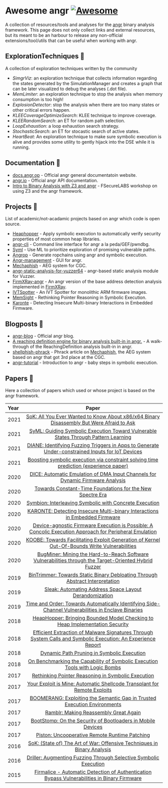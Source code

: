 # Awesome angr [![Awesome](https://cdn.rawgit.com/sindresorhus/awesome/d7305f38d29fed78fa85652e3a63e154dd8e8829/media/badge.svg)](https://github.com/sindresorhus/awesome)

A collection of resources/tools and analyses for the [angr](https://github.com/angr) binary analysis framework.
This page does not only collect links and external resources, but its meant to be an harbour to release any non-official extensions/tool/utils that can be useful when working with angr.

## ExplorationTechniques 📁

A collection of exploration techniques written by the community

* *SimgrViz*: an exploration technique that collects information regarding the states generated by the SimulationManager and creates a graph that can be later visualized to debug the analyses (.dot file). 
* *MemLimiter*: an exploration technique to stop the analysis when memory consumption is too high!
* *ExplosionDetector*: stop the analysis when there are too many states or other critical errors happen.
* *KLEECoverageOptimizeSearch*: KLEE technique to improve coverage. 
* *KLEERandomSearch*: an ET for random path selection.
* *LoopExhaustion*: a loop exhaustion search strategy.
* *StochasticSearch*: an ET for stocastic search of active states.
* *HeartBeat*: An exploration technique to make sure symbolic execution is alive and provides some utility to gently hijack into the DSE while it is running.

## Documentation :book:
* [docs.angr.op](https://docs.angr.io/) - Official angr general documentatoin website.
* [angr.io](http://angr.io/api-doc/angr.html) - Official angr API documentation.
* [Intro to Binary Analysis with Z3 and angr](https://github.com/FSecureLABS/z3_and_angr_binary_analysis_workshop) - FSecureLABS workshop on using Z3 and the angr framework.

## Projects :rocket:

List of academic/not-acadamic projects based on angr which code is open source.

* [Heaphopper](https://github.com/angr/heaphopper) - Apply symbolic execution to automatically verify security properties of most common heap libraries.
* [angr-cli](https://github.com/fmagin/angr-cli) - Command line interface for angr a la peda/GEF/pwndbg.
* [Syml](https://github.com/ucsb-seclab/syml) - Use ML to prioritize exploration of promising vulnerable paths.
* [Angrop](https://github.com/angr/angrop) - Generate ropchains using angr and symbolic execution.
* [Angr-management](https://github.com/angr/angr-management) - GUI for angr.
* [Mechaphish](https://github.com/mechaphish) - AEG system for CGC.
* [angr-static-analysis-for-vuzzer64](https://github.com/ash09/angr-static-analysis-for-vuzzer64) - angr-based static analysis module for Vuzzer.
* [FirmXRay-angr](https://github.com/ucsb-seclab/monolithic-firmware-collection/tree/master/utils/firmxray) - An angr version of the base address detection analysis implemented in [FirmXRay](https://github.com/OSUSecLab/FirmXRay).
* [IVTSpotter](https://github.com/ucsb-seclab/monolithic-firmware-collection/blob/master/utils/ivt_spotter/spot_ivt.py) - An IVT Spotter for monolithic ARM firmware images.
* [MemSight](https://github.com/season-lab/memsight) - Rethinking Pointer Reasoning in Symbolic Execution.
* [Karonte](https://github.com/ucsb-seclab/karonte) - Detecting Insecure Multi-binary Interactions in Embedded Firmware.
## Blogposts :newspaper:
* [angr-blog](https://angr.io/) - Official angr blog.
* [A reaching definition engine for binary analysis built-in in angr.](https://degrigis.github.io/posts/angr_rd/) - A walk-through of the ReachingDefinition analysis built-in in angr.
* [shellphish-phrack](http://phrack.org/papers/cyber_grand_shellphish.html) - Phrack article on [Mechaphish](https://github.com/mechaphish), the AEG system based on angr that got 3rd place at the CGC.
* [angr-tutorial](https://blog.notso.pro/2019-03-20-angr-introduction-part0/) - Introduction to angr - baby steps in symbolic execution.

## Papers :page_with_curl:

Here a collection of papers which used or whose project is based on the angr framework.

| Year       | Paper     | 
| :------------- | :----------: | 
| 2021 | [SoK: All You Ever Wanted to Know About x86/x64 Binary Disassembly But Were Afraid to Ask](https://www.portokalidis.net/files/sok86disas_oakland21.pdf)
| 2021 | [SyML: Guiding Symbolic Execution Toward Vulnerable States Through Pattern Learning](https://conand.me/publications/ruaro-syml-2021.pdf)
| 2021 | [DIANE: Identifying Fuzzing Triggers in Apps to Generate Under-constrained Inputs for IoT Devices](https://conand.me/publications/redini-diane-2021.pdf)
| 2021 | [Boosting symbolic execution via constraint solving time prediction (experience paper)](https://dl.acm.org/doi/10.1145/3460319.3464813)
| 2020 | [DICE: Automatic Emulation of DMA Input Channels for Dynamic Firmware Analysis](https://arxiv.org/pdf/2007.01502.pdf)
| 2020 | [Towards Constant-Time Foundations for the New Spectre Era](https://cseweb.ucsd.edu/~cdisselk/papers/ct-foundations.pdf)
| 2020 | [Symbion: Interleaving Symbolic with Concrete Execution](https://sites.cs.ucsb.edu/~vigna/publications/2020_CNS_Symbion.pdf) |
| 2020 | [KARONTE: Detecting Insecure Multi-binary Interactions in Embedded Firmware](https://www.badnack.it/static/papers/University/karonte.pdf) | 
| 2020 | [Device-agnostic Firmware Execution is Possible: A Concolic Execution Approach for Peripheral Emulation](https://dl.acm.org/doi/10.1145/3427228.3427280) |
| 2020 | [KOOBE: Towards Facilitating Exploit Generation of Kernel Out-Of-Bounds Write Vulnerabilities](https://www.usenix.org/system/files/sec20summer_chen-weiteng_prepub.pdf)
| 2020 | [BugMiner: Mining the Hard-to-Reach Software Vulnerabilities through the Target-Oriented Hybrid Fuzzer](https://www.mdpi.com/2079-9292/10/1/62/pdf)
| 2019 | [BinTrimmer: Towards Static Binary Debloating Through Abstract Interpretation](https://sites.cs.ucsb.edu/~chris/research/doc/dimva19_bintrimmer.pdf)
| 2019 | [Sleak: Automating Address Space Layout Derandomization](https://par.nsf.gov/servlets/purl/10155109)
| 2019 | [Time and Order: Towards Automatically Identifying Side-Channel Vulnerabilities in Enclave Binaries](https://www.usenix.org/conference/raid2019/presentation/wang-wubing)
| 2018 | [HeapHopper: Bringing Bounded Model Checking to Heap Implementation Security](https://sites.cs.ucsb.edu/~chris/research/doc/usenix18_heaphopper.pdf)
| 2018 | [Efficient Extraction of Malware Signatures Through System Calls and Symbolic Execution: An Experience Report](https://hal.inria.fr/hal-01954483/document)
| 2018 | [Dynamic Path Pruning in Symbolic Execution](https://www.csie.ntu.edu.tw/~hchsiao/pub/2018_IEEE_DSC.pdf)
| 2018 | [On Benchmarking the Capability of Symbolic Execution Tools with Logic Bombs](https://arxiv.org/pdf/1712.01674.pdf)
| 2017 | [Rethinking Pointer Reasoning in Symbolic Execution](https://github.com/season-lab/memsight/raw/master/publications/memsight-ase17.pdf)
| 2017 | [Your Exploit is Mine: Automatic Shellcode Transplant for Remote Exploits](https://www.ieee-security.org/TC/SP2017/papers/579.pdf)
| 2017 | [BOOMERANG: Exploiting the Semantic Gap in Trusted Execution Environments](https://sites.cs.ucsb.edu/~vigna/publications/2017_NDSS_Boomerang.pdf)
| 2017 | [Ramblr: Making Reassembly Great Again](https://sefcom.asu.edu/publications/ramblr-making-reassembly-great-again-ndss2017.pdf)
| 2017 | [BootStomp: On the Security of Bootloaders in Mobile Devices](https://www.usenix.org/system/files/conference/usenixsecurity17/sec17-redini.pdf) |
| 2017 | [Piston: Uncooperative Remote Runtime Patching](https://sefcom.asu.edu/publications/piston-uncooperative-remote-runtime-patching-acsac2017.pdf)
| 2016 | [SoK: (State of) The Art of War: Offensive Techniques in Binary Analysis](https://sites.cs.ucsb.edu/~vigna/publications/2016_SP_angrSoK.pdf)
| 2016 | [Driller: Augmenting Fuzzing Through Selective Symbolic Execution](https://sites.cs.ucsb.edu/~chris/research/doc/ndss16_driller.pdf)
| 2015 | [Firmalice - Automatic Detection of Authentication Bypass Vulnerabilities in Binary Firmware](https://sites.cs.ucsb.edu/~chris/research/doc/ndss15_firmalice.pdf) |



